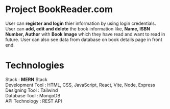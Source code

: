 # Project BookReader.com

User can **register and login** thier information by using login credentials.  
User can **add, edit and delete** the book information like, **Name, ISBN Number, Author** with **Book Image** which they have read and want to read in future.
User can also see data from database on book details page in front end.


# Technologies

Stack            : **MERN** Stack  
Development Tool : HTML, CSS, JavaScript, React, Vite, Node, Express  
Designing Tool   : Tailwind  
Database Tool    : MongoDB  
API Technology   : REST API  
